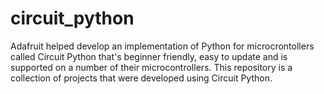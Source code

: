 # circuit_python
Adafruit helped develop an implementation of Python for microcrontollers called Circuit Python that's beginner friendly, easy to update and is supported on a number of their microcontrollers. This repository is a collection of projects that were developed using Circuit Python. 
